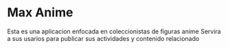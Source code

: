 # Max Anime

Esta es una aplicacion enfocada en coleccionistas de figuras anime
Servira a sus usarios para publicar sus actividades y contenido relacionado